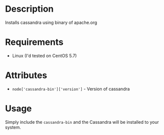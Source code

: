 Description
===========

Installs cassandra using binary of apache.org 

Requirements
============

* Linux (I'd tested on CentOS 5.7)

Attributes
==========

* `node['cassandra-bin']['version']` - Version of cassandra

Usage
=====

Simply include the `cassandra-bin` and the Cassandra will be installed to your system.
